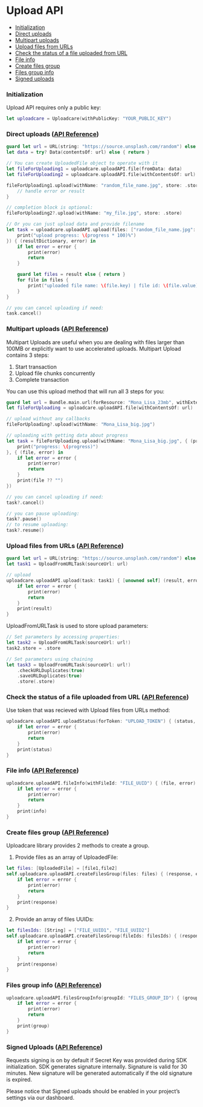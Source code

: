 # Upload API

* [Initialization](#initialization)
* [Direct uploads](#direct-uploads-api-reference)
* [Multipart uploads](#multipart-uploads-api-reference)
* [Upload files from URLs](#upload-files-from-urls-api-reference)
* [Check the status of a file uploaded from URL](#check-the-status-of-a-file-uploaded-from-url-api-reference)
* [File info](#file-info-api-reference)
* [Create files group](#create-files-group-api-reference)
* [Files group info](#files-group-info-api-reference)
* [Signed uploads](#signed-uploads-api-reference)


### Initialization

Upload API requires only a public key:

```swift
let uploadcare = Uploadcare(withPublicKey: "YOUR_PUBLIC_KEY")
```

### Direct uploads ([API Reference](https://uploadcare.com/api-refs/upload-api/#operation/baseUpload/?utm_source=github&utm_medium=referral&utm_campaign=uploadcare-swift)) ###

```swift
guard let url = URL(string: "https://source.unsplash.com/random") else { return }
let data = try? Data(contentsOf: url) else { return }

// You can create UploadedFile object to operate with it
let fileForUploading1 = uploadcare.uploadAPI.file(fromData: data)
let fileForUploading2 = uploadcare.uploadAPI.file(withContentsOf: url)

fileForUploading1.upload(withName: "random_file_name.jpg", store: .store) { (result, error) in
    // handle error or result
}

// completion block is optional:
fileForUploading2?.upload(withName: "my_file.jpg", store: .store)

// Or you can just upload data and provide filename
let task = uploadcare.uploadAPI.upload(files: ["random_file_name.jpg": data], store: .store, expire: nil, { (progress) in
    print("upload progress: \(progress * 100)%")
}) { (resultDictionary, error) in
    if let error = error {
        print(error)
        return
    }

    guard let files = result else { return }			
    for file in files {
        print("uploaded file name: \(file.key) | file id: \(file.value)")
    }
}

// you can cancel uploading if need:
task.cancel()
```

### Multipart uploads ([API Reference](https://uploadcare.com/api-refs/upload-api/#operation/multipartFileUploadStart/?utm_source=github&utm_medium=referral&utm_campaign=uploadcare-swift)) ###

Multipart Uploads are useful when you are dealing with files larger than 100MB or explicitly want to use accelerated uploads.  Multipart Upload contains 3 steps:
1. Start transaction
2. Upload file chunks concurrently
3. Complete transaction

You can use this upload method that will run all 3 steps for you:

```swift
guard let url = Bundle.main.url(forResource: "Mona_Lisa_23mb", withExtension: "jpg") else { return }
let fileForUploading = uploadcare.uploadAPI.file(withContentsOf: url)

// upload without any callbacks
fileForUploading?.upload(withName: "Mona_Lisa_big.jpg")

// uploading with getting data about progress
let task = fileForUploading.upload(withName: "Mona_Lisa_big.jpg", { (progress) in
    print("progress: \(progress)")
}, { (file, error) in
    if let error = error {
        print(error)
        return
    }
    print(file ?? "")
})

// you can cancel uploading if need:
task?.cancel()

// you can pause uploading:
task?.pause()
// to resume uploading:
task?.resume()
```

### Upload files from URLs ([API Reference](https://uploadcare.com/api-refs/upload-api/#operation/fromURLUpload/?utm_source=github&utm_medium=referral&utm_campaign=uploadcare-swift)) ###

```swift
guard let url = URL(string: "https://source.unsplash.com/random") else { return }
let task1 = UploadFromURLTask(sourceUrl: url)

// upload
uploadcare.uploadAPI.upload(task: task1) { [unowned self] (result, error) in
    if let error = error {
        print(error)
        return
    }
    print(result)
}
```

UploadFromURLTask is used to store upload parameters:

```swift
// Set parameters by accessing properties:
let task2 = UploadFromURLTask(sourceUrl: url!)
task2.store = .store

// Set parameters using chaining
let task3 = UploadFromURLTask(sourceUrl: url!)
    .checkURLDuplicates(true)
    .saveURLDuplicates(true)
    .store(.store)
```

### Check the status of a file uploaded from URL ([API Reference](https://uploadcare.com/api-refs/upload-api/#operation/fromURLUploadStatus/?utm_source=github&utm_medium=referral&utm_campaign=uploadcare-swift)) ###

Use token that was recieved with Upload files from URLs method:

```swift
uploadcare.uploadAPI.uploadStatus(forToken: "UPLOAD_TOKEN") { (status, error) in
    if let error = error {
        print(error)
        return
    }
    print(status)
}
```

### File info ([API Reference](https://uploadcare.com/api-refs/upload-api/#operation/fileUploadInfo/?utm_source=github&utm_medium=referral&utm_campaign=uploadcare-swift)) ###

```swift
uploadcare.uploadAPI.fileInfo(withFileId: "FILE_UUID") { (file, error) in
    if let error = error {
        print(error)
        return
    }
    print(info)
}
```

### Create files group ([API Reference](https://uploadcare.com/api-refs/upload-api/#operation/createFilesGroup/?utm_source=github&utm_medium=referral&utm_campaign=uploadcare-swift)) ###

Uploadcare library provides 2 methods to create a group.

1. Provide files as an array of UploadedFile:

```swift
let files: [UploadedFile] = [file1,file2]
self.uploadcare.uploadAPI.createFilesGroup(files: files) { (response, error) in
    if let error = error {
        print(error)
        return
    }
    print(response)
}
```

2. Provide an array of files UUIDs:

```swift
let filesIds: [String] = ["FILE_UUID1", "FILE_UUID2"]
self.uploadcare.uploadAPI.createFilesGroup(fileIds: filesIds) { (response, error) in
    if let error = error {
        print(error)
        return
    }
    print(response)
}
```

### Files group info ([API Reference](https://uploadcare.com/api-refs/upload-api/#operation/filesGroupInfo/?utm_source=github&utm_medium=referral&utm_campaign=uploadcare-swift)) ###

```swift
uploadcare.uploadAPI.filesGroupInfo(groupId: "FILES_GROUP_ID") { (group, error) in
    if let error = error {
        print(error)
        return
    }
    print(group)
}
```

### Signed Uploads ([API Reference](https://uploadcare.com/docs/api_reference/upload/signed_uploads/?utm_source=github&utm_medium=referral&utm_campaign=uploadcare-swift)) ###

Requests signing is on by default if Secret Key was provided during SDK initialization. SDK generates signature internally. Signature is valid for 30 minutes. New signature will be generated automatically if the old signature is expired.

Please notice that Signed uploads should be enabled in your project’s settings via our dashboard.
